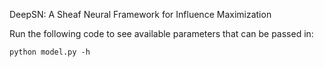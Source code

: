 DeepSN: A Sheaf Neural Framework for Influence Maximization

Run the following code to see available parameters that can be passed in:  
```
python model.py -h
```
